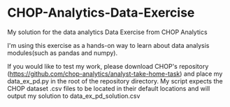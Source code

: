 # CHOP-Analytics-Data-Exercise
My solution for the data analytics Data Exercise from CHOP Analytics

I'm using this exercise as a hands-on way to learn about data analysis modules(such as pandas and numpy).

If you would like to test my work, please download CHOP's repository (https://github.com/chop-analytics/analyst-take-home-task) and place my data_ex_pd.py in the root of the repository directory. My script expects the CHOP dataset .csv files to be located in their default locations and will output my solution to data_ex_pd_solution.csv
